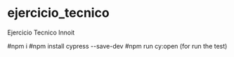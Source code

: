 # ejercicio_tecnico
Ejercicio Tecnico Innoit

#npm i
#npm install cypress --save-dev
#npm run cy:open (for run the test)
